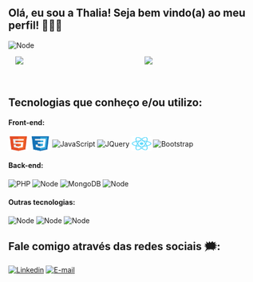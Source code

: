 ## Olá, eu sou a Thalia! Seja bem vindo(a) ao meu perfil! 👋🏻😊 
 <img align="center" alt="Node"  src="https://media.licdn.com/dms/image/D4D16AQHNS9UUM7C08g/profile-displaybackgroundimage-shrink_350_1400/0/1701531187876?e=1707350400&v=beta&t=Hlq-ptPbUk4fuEmYP3plj2ILW_mz8eJtRETw0mM0RG0">

<br>
<div style="
    display: flex;
    width: 100%;
    padding: 1em;
    gap: 1em;
">
  <a href="https://github.com/tha-lias/github-readme-stats" style="flex: 1;">
    <img height="200" src="https://github-readme-stats.vercel.app/api?username=tha-lias&show_icons=true&theme=dracula&card_width=20" />
  </a>
  <a href="https://github.com/tha-lias/convoychat" style="flex: 1;">
    <img height="200" src="https://github-readme-stats.vercel.app/api/top-langs?username=tha-lias&layout=compact&langs_count=8&card_width=180&show_icons=true&theme=dracula" />
  </a>
</div>


</div><br>

## Tecnologias que conheço e/ou utilizo:

#### Front-end:

<div style="display: inline_block">
<img align="center" alt="HTML" height="30" width="40" src="https://raw.githubusercontent.com/devicons/devicon/master/icons/html5/html5-original.svg">
  <img align="center" alt="CSS" height="30" width="40" src="https://raw.githubusercontent.com/devicons/devicon/master/icons/css3/css3-original.svg">
  <img align="center" alt="JavaScript" height="30" width="40" src="https://cdn.jsdelivr.net/gh/devicons/devicon/icons/javascript/javascript-plain.svg">
  <img align="center" alt="JQuery" height="30" width="40" src="https://cdn.jsdelivr.net/gh/devicons/devicon/icons/jquery/jquery-original.svg">
  <img align="center" alt="React" height="30" width="40" src="https://raw.githubusercontent.com/devicons/devicon/master/icons/react/react-original.svg">
  <img align="center" alt="Bootstrap" height="30" width="40" src="https://cdn.jsdelivr.net/gh/devicons/devicon/icons/bootstrap/bootstrap-original.svg">
</div>

#### Back-end:
<div style="display: inline_block;">
 <img align="center" alt="PHP" height="30" width="40" src="https://cdn.jsdelivr.net/gh/devicons/devicon/icons/php/php-plain.svg">
 <img align="center" alt="Node" height="30" width="40" src="https://cdn.jsdelivr.net/gh/devicons/devicon/icons/nodejs/nodejs-original.svg">
   <img align="center" alt="MongoDB" height="30" width="40" src="https://cdn.jsdelivr.net/gh/devicons/devicon/icons/mongodb/mongodb-plain-wordmark.svg">
 <img align="center" alt="Node" height="30" width="40" src="https://cdn.jsdelivr.net/gh/devicons/devicon/icons/mysql/mysql-original.svg">

</div>

#### Outras tecnologias:
<div style="display: inline_block;">
     <img align="center" alt="Node" height="30" width="40" src="https://cdn.jsdelivr.net/gh/devicons/devicon/icons/figma/figma-original.svg">
     <img align="center" alt="Node" height="30" width="40" src="https://cdn.jsdelivr.net/gh/devicons/devicon/icons/photoshop/photoshop-plain.svg">
     <img align="center" alt="Node" height="30" width="40" src="https://cdn.jsdelivr.net/gh/devicons/devicon/icons/git/git-original.svg">
</div>


## Fale comigo através das redes sociais 🗯️:
[![Linkedin](https://img.shields.io/badge/LinkedIn-0077B5?style=for-the-badge&logo=linkedin&logoColor=white
)](https://www.linkedin.com/in/tha-silva/)
[![E-mail](https://img.shields.io/badge/Gmail-D14836?style=for-the-badge&logo=gmail&logoColor=white)](mailto:tsilvacorp@gmail.com)


